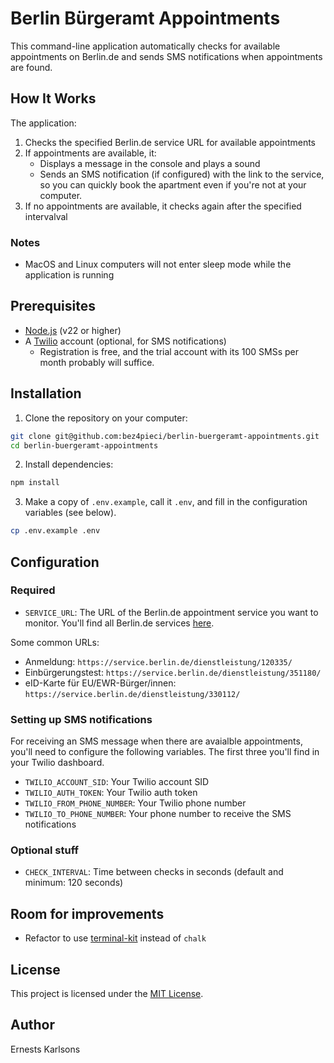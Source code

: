 # Berlin Bürgeramt Appointments

This command-line application automatically checks for available appointments on Berlin.de and sends SMS notifications when appointments are found.

## How It Works

The application:
1. Checks the specified Berlin.de service URL for available appointments
2. If appointments are available, it:
   - Displays a message in the console and plays a sound
   - Sends an SMS notification (if configured) with the link to the service, so you can quickly book the apartment even if you're not at your computer.
3. If no appointments are available, it checks again after the specified intervalval

### Notes

- MacOS and Linux computers will not enter sleep mode while the application is running

## Prerequisites

- [Node.js](https://nodejs.org/en) (v22 or higher)
- A [Twilio](https://www.twilio.com/) account (optional, for SMS notifications)
   - Registration is free, and the trial account with its 100 SMSs per month probably will suffice.

## Installation

1. Clone the repository on your computer:
```bash
git clone git@github.com:bez4pieci/berlin-buergeramt-appointments.git
cd berlin-buergeramt-appointments
```

2. Install dependencies:
```bash
npm install
```

3. Make a copy of `.env.example`, call it `.env`, and fill in the configuration variables (see below).
```bash
cp .env.example .env
```

## Configuration

### Required

- `SERVICE_URL`: The URL of the Berlin.de appointment service you want to monitor. You'll find all Berlin.de services [here](https://service.berlin.de/dienstleistungen/). 

Some common URLs:

- Anmeldung: `https://service.berlin.de/dienstleistung/120335/`
- Einbürgerungstest: `https://service.berlin.de/dienstleistung/351180/`
- eID-Karte für EU/EWR-Bürger/innen: `https://service.berlin.de/dienstleistung/330112/`

### Setting up SMS notifications

For receiving an SMS message when there are avaialble appointments, you'll need to configure the following variables. The first three you'll find in your Twilio dashboard.

- `TWILIO_ACCOUNT_SID`: Your Twilio account SID
- `TWILIO_AUTH_TOKEN`: Your Twilio auth token
- `TWILIO_FROM_PHONE_NUMBER`: Your Twilio phone number
- `TWILIO_TO_PHONE_NUMBER`: Your phone number to receive the SMS notifications

### Optional stuff

- `CHECK_INTERVAL`: Time between checks in seconds (default and minimum: 120 seconds)

## Room for improvements

- Refactor to use [terminal-kit](https://www.npmjs.com/package/terminal-kit) instead of `chalk`

## License

This project is licensed under the [MIT License](https://opensource.org/license/mit).

## Author

Ernests Karlsons
